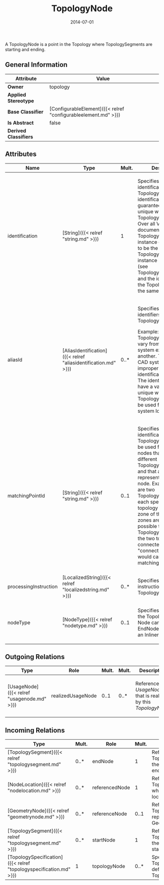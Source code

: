 ﻿---
title: TopologyNode
toc: false
type: specs
date: "2014-07-01"
draft: false
specification: VEC
version: 1.1.1
documentType: "Recommendation"
elementType: Class
classes:
  - TopologyNode
menu_name: vec-1.1.1
---
<p>A TopologyNode is a point in the Topology where TopologySegments are starting and ending.  </p>

## General Information

| Attribute               | Value |
|-------------------------|-------|
| **Owner**               | topology |
| **Applied Stereotype**  |   |
| **Base Classifier**     | [ConfigurableElement]({{< relref "configurableelement.md" >}})<br/>  |
| **Is Abstract**         | false |
| **Derived Classifiers** |   |

## Attributes
|  Name  |  Type  |  Mult.  |  Description  |  Owning Classifier  |
|--------|--------|---------|---------------|--------------|
|identification | [String]({{< relref "string.md" >}}) | 1 | <p> Specifies a unique identification of the TopologyNode. The identification is guaranteed to be unique within the TopologySpecification. Over all VEC-documents a TopologyNode-instance can be trusted to be the same if the TopologySpecification-instance is the same (see TopologySpecification) and the identification of the TopologyNode is the same.      </p> | [TopologyNode]({{< relref "topologynode.md" >}}) |
|aliasId | [AliasIdentification]({{< relref "aliasidentification.md" >}}) | 0..* | <p> Specifies additional identifiers for the TopologyNode.     </p>      <p> Example: TopologyNode Ids may vary from one CAD system export to another. Therefore the CAD system Id is improper for identification attribute. The identification shall have a value which is unique within the Topology. AliasId may be used for the CAD system Id.      </p> | [TopologyNode]({{< relref "topologynode.md" >}}) |
|matchingPointId | [String]({{< relref "string.md" >}}) | 0..1 | <p> Specifies an identification of a TopologyNode which be used for matching nodes that belong to different TopologySpecifications and that are actually representing the same node. Example: There are two TopologySpecifications, each specifying the topology of a certain zone of the car. If the zones are adjacent, it is possible that there are TopologyNodes where the two topologies are connected. These &quot;connection-nodes&quot; would carry the same matchingPointId.      </p> | [TopologyNode]({{< relref "topologynode.md" >}}) |
|processingInstruction | [LocalizedString]({{< relref "localizedstring.md" >}}) | 0..* | <p> Specifies processing instructions for the TopologyNode.      </p> | [TopologyNode]({{< relref "topologynode.md" >}}) |
|nodeType | [NodeType]({{< relref "nodetype.md" >}}) | 0..1 | <p>Specifies the type of the TopologyNode. A Node can either be an EndNode, a Junction or an Inliner.  </p> | [TopologyNode]({{< relref "topologynode.md" >}}) |

## Outgoing Relations
|    Type  |   Role   |   Mult.   |   Mult.   |   Description   |
|----------|----------|-----------|-----------|-----------------|
| [UsageNode]({{< relref "usagenode.md" >}}) | realizedUsageNode | 0..1 | 0..* | <p> References the <i>UsageNode</i> that is realized by this <i>TopologyNode</i>.      </p> |
##  Incoming Relations
|    Type  |   Mult.  |   Role    |   Mult.   |   Description  |
|----------|----------|-----------|-----------|----------------|
| [TopologySegment]({{< relref "topologysegment.md" >}}) | 0..* | endNode | 1 | References the TopologyNode where the TopologySegment ends. |
| [NodeLocation]({{< relref "nodelocation.md" >}}) | 0..* | referencedNode | 1 | References the TopologieNode on which the Location is located. |
| [GeometryNode]({{< relref "geometrynode.md" >}}) | 0..* | referenceNode | 0..1 | References the TopologyNode that is represented by the GeometryNode. |
| [TopologySegment]({{< relref "topologysegment.md" >}}) | 0..* | startNode | 1 | References the TopologyNode where the TopologySegment starts. |
| [TopologySpecification]({{< relref "topologyspecification.md" >}}) | 1 | topologyNode | 0..* | Specifies the TopologyNodes defined by the TopologySpecification. |

